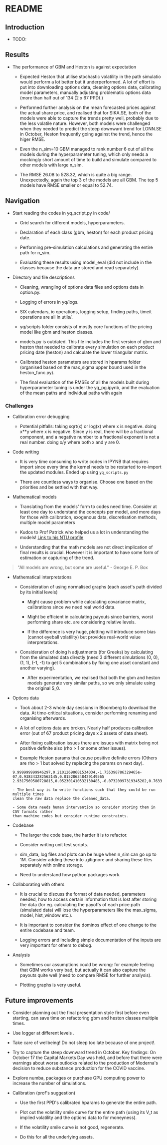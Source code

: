 # README
## Introduction
- TODO: 

## Results
- The performance of GBM and Heston is against expectation
    - Expected Heston that utilise stochastic volatility in the path simulatio would perform a lot better but it  underperformed. A lot of effort is put into downloading options data, cleaning options data, calibrating model  parameters, manually adjusting problematic options data (more than half out of 134 (2 x 67 PPD).)

    - Performed further analysis on the mean forecasted prices against the actual share price, and realised that for   SIKA.SE, both of the models were able to capture the trends pretty well, probably due to the less volatile nature.  However, both models were challenged when they needed to predict the steep downward trend for LONN.SE in October,  Heston frequently going against the trend, hence the higer RMSE.

    - Even the n_sim=10 GBM managed to rank number 6 out of all the models during the hyperparameter tuning, which only  needs a mockingly short amount of time to build and simulate compared to other models with large n_sim.

    - The RMSE 26.08 to 528.32, which is quite a big range. Unexpectedly, again  the top 3 of the models are all GBM. The top 5 models have RMSE smaller or equal to 52.74.

## Navigation
- Start reading the codes in yq_script.py in code/
    - Grid search for different models, hyperparameters.

    - Declaration of each class (gbm, heston) for each product pricing date.

    - Performing pre-simulation calculations and generating the entire path for n_sim.

    - Evaluating these results using model_eval (did not include in the classes because
    the data are stored and read separately).

- Directory and file descriptions
    - Cleaning, wrangling of options data files and options data in option.py.

    - Logging of errors in yq/logs.

    - SIX calendars, io operations, logging setup, finding paths, timeit operations are all in utils/.

    - yq/scripts folder consists of mostly core functions of the pricing model like gbm 
    and heston classes.

    - models.py is outdated. This file includes the first version of gbm and heston that
    needed to calibrate every simulation on each product pricing date (heston) and
    calculate the lower triangular matrix.

    - Calibrated heston parameters are stored in hparams folder (organised based on the 
    max_sigma upper bound used in the heston_func.py).

    - The final evaluation of the RMSEs of all the models built during hyperparameter tuning is under the yq_pg.ipynb,  and the evaluation of the mean paths and individual paths with again

### Challenges
- Calibration error debugging
    - Potential pitfalls: taking sqrt(x) or log(x) where x is negative.
    doing x**y where x is negative. Since y is real, there will be a fractional component, and a negative number to a   fractional exponent is not a real number.
    doing x/y where both x and y are 0.

- Code writing
    - It is very time consuming to write codes in IPYNB that requires import since every
    time the kernel needs to be restarted to re-import the updated modules. Ended up
    using `yq_scripts.py`

    - There are countless ways to organise. Choose one based on the priorities and be settled
    with that way.

- Mathematical models
    - Translating from the models' form to codes need time. Consider at least one day to understand the concepts per model,   and more days for those with calibration, exogenous data,
    discretisation methods, multiple model parameters

    - Kudos to Prof Patrick who helped us a lot in understanding the models! [Link to his NTU profile](https://www.ntu.edu.sg/research/faculty-directory/detail/rp00948)

    - Understanding that the math models are not direct implication of final results is crucial.
    However it is important to have some form of estimation or capturing of the trend.

> "All models are wrong, but some are useful." - George E. P. Box

- Mathematical interpretations
    - Consideration of using normalised graphs (each asset's path divided by its initial levels)
        - Might cause problem while calculating covariance matrix, calibrations since we need  real world data.

        - Might be efficient in calculating payouts since barriers, worst performing share etc.
        are considering relative levels.

        - If the difference is very huge, plotting will introduce some bias (cannot eyeball volatility) but provides real-world value interpretations.

    - Consideration of doing h adjustments (for Greeks) by calculating from the simulated data directly (need 3 different simulations (0, 0), (1, 1), (-1, -1) to get 5 combinations by fixing one asset constant and another varying).
        - After experimentation, we realised that both the gbm and heston models generate very 
        similar paths, so we only simulate using the original S_0.

- Options data
    - Took about 2-3 whole day sessions in Bloomberg to download the data. At time-critical situations, consider performing renaming and organising afterwards.
    
    - A lot of options data are broken. Nearly half produces calibration error (out of 67 product pricing days x 2 assets of data sheet).
    
    - After fixing calibration issues there are issues with matrix being not positive
    definite also (rho > 1 or some other issues).
    
    - Example Heston params that cause positive definite errors (Others are rho > 1 but solved by replacing the params on next day).
    ```0,1,2,3,4
    9.999999999946297,0.21012698681534034,-1.755398786329465e-07,0.938343282563145,0.015286348429149565
    2.9317569580728815,0.052301410532130485,-0.07320997319345202,0.7633558338662152,0.19698549018994033```

    - The best way is to write functions such that they could be run multiple times
    clean the raw data replace the cleaned_data.
    
    - Some data needs human intervention so consider storing them in CSV formats rather
    than machine codes but consider runtime constraints.

- Codebase
    - The larger the code base, the harder it is to refactor. 
    
    - Consider writing unit test scripts.

    - sim_data, log files and plots can be huge when n_sim can go up to 1M. Consider adding
    these into .gitignore and sharing these files separately with online storage.

    - Need to understand how python packages work.

- Collaborating with others
    - It is crucial to discuss the format of data needed, parameters needed, how to access
    certain information that is lost after storing the data (for eg. calculating the payoffs
    of each price path (simulated data) will lose the hyperparameters like the max_sigma, model,
    hist_window etc.).

    - It is important to consider the dominos effect of one change to the entire codebase and team.

    - Logging errors and including simple documentation of the inputs are very important for others to debug.

- Analysis
    - Sometimes our assumptions could be wrong: for example feeling that GBM works very bad, but actually it can also capture the payouts quite well (need to compare RMSE for further
    analysis).

    - Plotting graphs is very useful.

## Future improvements
- Consider planning out the final presentation style first before even starting,
can save time on refactoring gbm and heston classes multiple times.

- Use logger at different levels .

- Take care of wellbeing! Do not sleep too late because of one project!.

- Try to capture the steep downward trend in October. Key findings: On October 17 the Capital  Markets Day was held, and before that there were warnings about worse outlooks  related to the production of Moderna's decision to reduce substance production for the COVID  vaccine.

- Explore numba, packages or purchase GPU computing power to increase the number  of simulations.

- Calibration (prof's suggestion)
    - Use the first PPD's calibrated hparams to generate the entire path.

    - Plot out the volatility smile curve for the entire path (using its V_t  as implied volatility and the options data to for moneyness).

    - If the volatility smile curve is not good, regenerate.

    - Do this for all the underlying assets.
